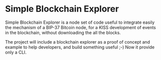 # Simple Blockchain Explorer
Simple Blockchain Explorer is a node set of code useful to integrate easily the
mechanism of a BIP-37 Bitcoin node, for a KISS development of events in the 
blockchain, without downloading the all the blocks. 

The project will include a blockchain explorer as a proof of concept and example
to help developers, and build something useful ;-) Now it provide only a CLI.
